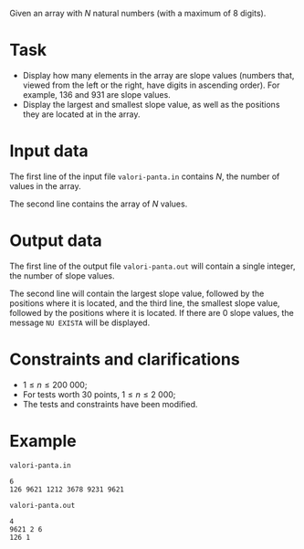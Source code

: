 Given an array with $N$ natural numbers (with a maximum of $8$ digits).

# Task

* Display how many elements in the array are slope values (numbers that, viewed from the left or the right, have digits in ascending order). For example, $136$ and $931$ are slope values.
* Display the largest and smallest slope value, as well as the positions they are located at in the array.

# Input data

The first line of the input file `valori-panta.in` contains $N$, the number of values in the array.

The second line contains the array of $N$ values.

# Output data

The first line of the output file `valori-panta.out` will contain a single integer, the number of slope values.

The second line will contain the largest slope value, followed by the positions where it is located, and the third line, the smallest slope value, followed by the positions where it is located. If there are $0$ slope values, the message `NU EXISTA` will be displayed.

# Constraints and clarifications

* $1 \leq n \leq 200\ 000$;
* For tests worth $30$ points, $1 \leq n \leq 2\ 000$;
* The tests and constraints have been modified.

# Example

`valori-panta.in`
```
6
126 9621 1212 3678 9231 9621
```

`valori-panta.out`
```
4
9621 2 6
126 1
```